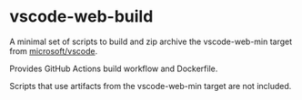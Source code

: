 # vscode-web-build

A minimal set of scripts to build and zip archive the vscode-web-min target from [microsoft/vscode](https://github.com/microsoft/vscode/).

Provides GitHub Actions build workflow and Dockerfile.

Scripts that use artifacts from the vscode-web-min target are not included.
